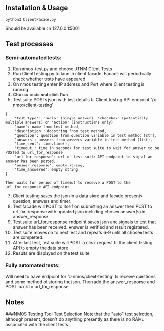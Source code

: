 ## Installation & Usage

`python3 ClientFacade.py`

Should be available on 127.0.0.1:5001

## Test processes

### Semi-automated tests:

1. Run nmos-test.py and choose JTNM Client Tests 
3. Run ClientTesting.py to launch client facade. Facade will periodically check whether tests have appeared
4. On nmos testing enter IP address and Port where Client testing is running
5. Choose tests and click Run
6. Test suite POSTs json with test details to Client testing API endpoint '/x-nmos/client-testing'

```
{
    'test_type': 'radio' (single answer), 'checkbox' (potentially multiple answers) or 'action' (instructions only)
    'name': name from test method,
    'description': docstring from test method,
    'question': question from question variable in test method (str),
    'answers': answers from answers variable in test method (list),
    'time_sent': time.time(),
    'timeout': time in seconds for test suite to wait for answer to be POSTed to url_for_response
    'url_for_response': url of test suite API endpoint to signal an answer has been posted,
    'answer_response': empty string,
    'time_answered': empty string
}
```
    Then waits for period of timeout to receive a POST to the url_for_response API endpoint 

7. Client testing saves the json in a data store and facade presents question, answers and timer.
8. Test facade will POST to itself on submitting an answer then POST to url_for_response with updated json including chosen answer(s) in answer_response
9. Test suite url_for_response endpoint saves json and signals to test that answer has been received. Answer is verified and result registered.
10. Test suite moves on to next test and repeats 6-9 until all chosen tests are completed.
11. After last test, test suite will POST a clear request to the client testing API to empty the data store
12. Results are displayed on the test suite

### Fully automated tests:
Will need to have endpoint for 'x-nmos/client-testing' to receive questions and some method of storing the json. Then add the answer_response and POST back to url_for_response

## Notes

###NMOS Testing Tool Test Selection
Note that the "auto" test selection, although present, doesn't do anything presently as there is no RAML associated with the client tests.